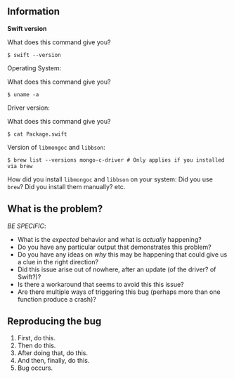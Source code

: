 <!--
  Make sure you have read CONTRIBUTING.md completely before you file a new
  issue! 

  If possible, try to determine if the bug is actually part of the Swift driver,
  or if the issue is actually from `libmongoc` or `libbson`. If so, you should
  file the issue with the representative projects.
-->

## Information

**Swift version**

What does this command give you?
```
$ swift --version
```

Operating System:

What does this command give you?
```
$ uname -a
```

Driver version:

What does this command give you?
```
$ cat Package.swift
```

Version of `libmongoc` and `libbson`:
```
$ brew list --versions mongo-c-driver # Only applies if you installed via brew
```

How did you install `libmongoc` and `libbson` on your system:
Did you use `brew`? Did you install them manually? etc.

## What is the problem? 

*BE SPECIFIC*:
* What is the _expected_ behavior and what is _actually_ happening?
* Do you have any particular output that demonstrates this problem?
* Do you have any ideas on _why_ this may be happening that could give us a
clue in the right direction?
* Did this issue arise out of nowhere, after an update (of the driver? of
Swift?)? 
* Is there a workaround that seems to avoid this this issue?
* Are there multiple ways of triggering this bug (perhaps more than one
function produce a crash)?

## Reproducing the bug

1. First, do this.
2. Then do this.
3. After doing that, do this.
4. And then, finally, do this.
5. Bug occurs.
